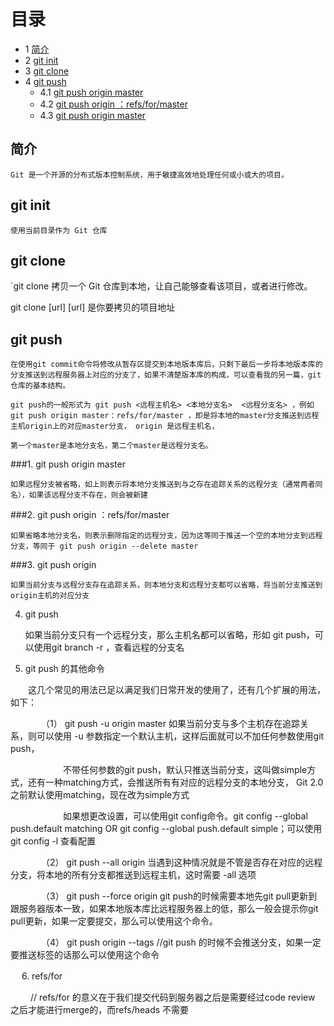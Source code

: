 # 目录
* 1 [简介](#简介)
* 2 [git init](#git-init)
* 3 [git clone](#git-clone)
* 4 [git push](#git-push)
  * 4.1 [git push origin master](#git-push-origin-master)
  * 4.2 [git push origin ：refs/for/master](#git-push-origin:refs/for/master)
  * 4.3 [git push origin master](#git-push-origin-master)
  
## 简介
    Git 是一个开源的分布式版本控制系统，用于敏捷高效地处理任何或小或大的项目。
## git init
    使用当前目录作为 Git 仓库
## git clone
 `git clone 拷贝一个 Git 仓库到本地，让自己能够查看该项目，或者进行修改。
 
  git clone [url]  [url] 是你要拷贝的项目地址

## git push

	在使用git commit命令将修改从暂存区提交到本地版本库后，只剩下最后一步将本地版本库的分支推送到远程服务器上对应的分支了，如果不清楚版本库的构成，可以查看我的另一篇，git 仓库的基本结构。

    git push的一般形式为 git push <远程主机名> <本地分支名>  <远程分支名> ，例如 git push origin master：refs/for/master ，即是将本地的master分支推送到远程主机origin上的对应master分支， origin 是远程主机名，

    第一个master是本地分支名，第二个master是远程分支名。

###1. git push origin master

	如果远程分支被省略，如上则表示将本地分支推送到与之存在追踪关系的远程分支（通常两者同名），如果该远程分支不存在，则会被新建
        
###2. git push origin ：refs/for/master 

	如果省略本地分支名，则表示删除指定的远程分支，因为这等同于推送一个空的本地分支到远程分支，等同于 git push origin --delete master

###3. git push origin
				
	如果当前分支与远程分支存在追踪关系，则本地分支和远程分支都可以省略，将当前分支推送到origin主机的对应分支 

4. git push

	如果当前分支只有一个远程分支，那么主机名都可以省略，形如 git push，可以使用git branch -r ，查看远程的分支名

5. git push 的其他命令

　　这几个常见的用法已足以满足我们日常开发的使用了，还有几个扩展的用法，如下：

　　　　（1） git push -u origin master 如果当前分支与多个主机存在追踪关系，则可以使用 -u 参数指定一个默认主机，这样后面就可以不加任何参数使用git push，

　　　　　　不带任何参数的git push，默认只推送当前分支，这叫做simple方式，还有一种matching方式，会推送所有有对应的远程分支的本地分支， Git 2.0之前默认使用matching，现在改为simple方式

　　　　　　如果想更改设置，可以使用git config命令。git config --global push.default matching OR git config --global push.default simple；可以使用git config -l 查看配置

　　　　（2） git push --all origin 当遇到这种情况就是不管是否存在对应的远程分支，将本地的所有分支都推送到远程主机，这时需要 -all 选项

　　　　（3） git push --force origin git push的时候需要本地先git pull更新到跟服务器版本一致，如果本地版本库比远程服务器上的低，那么一般会提示你git pull更新，如果一定要提交，那么可以使用这个命令。

　　　　（4） git push origin --tags //git push 的时候不会推送分支，如果一定要推送标签的话那么可以使用这个命令

　   6. refs/for

　　  // refs/for 的意义在于我们提交代码到服务器之后是需要经过code review 之后才能进行merge的，而refs/heads 不需要

